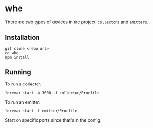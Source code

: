 # whe

There are two types of devices in the project, `collectors` and `emitters`.

Installation
--

    git clone <repo url>
    cd whe
    npm install

Running
--

To run a collector:

    foreman start -p 3000 -f collector/Procfile

To run an emitter:

    foreman start -f emitter/Procfile

Start on specific ports since that's in the config.
